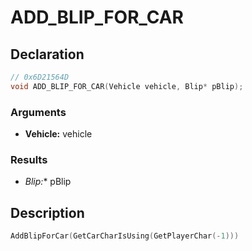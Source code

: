 # ADD_BLIP_FOR_CAR

## Declaration
```cpp
// 0x6D21564D
void ADD_BLIP_FOR_CAR(Vehicle vehicle, Blip* pBlip);
```

### Arguments
- **Vehicle:** vehicle

### Results
- **Blip*:** pBlip

## Description
```cpp
AddBlipForCar(GetCarCharIsUsing(GetPlayerChar(-1)))
```
